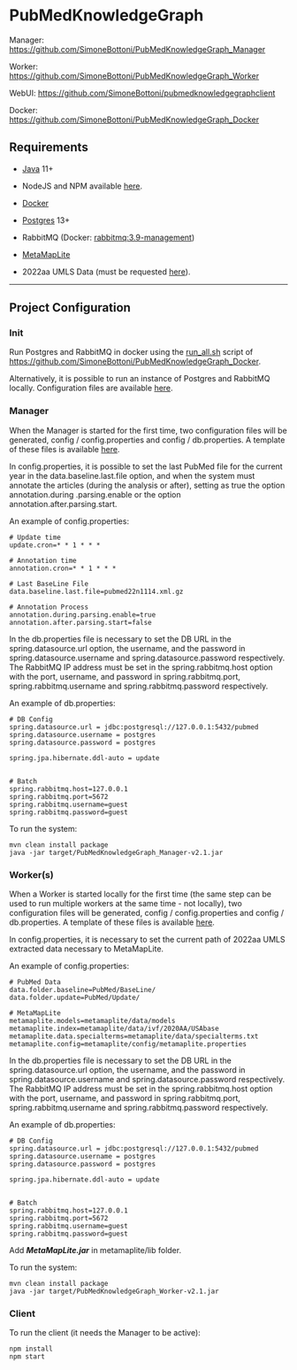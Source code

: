 # PubMedKnowledgeGraph

Manager: https://github.com/SimoneBottoni/PubMedKnowledgeGraph_Manager

Worker: https://github.com/SimoneBottoni/PubMedKnowledgeGraph_Worker

WebUI: https://github.com/SimoneBottoni/pubmedknowledgegraphclient

Docker: https://github.com/SimoneBottoni/PubMedKnowledgeGraph_Docker


## Requirements
- [Java](https://www.oracle.com/java/technologies/downloads/) 11+
- NodeJS and NPM available [here](https://nodejs.org/it/download/).
- [Docker](https://docs.docker.com/get-docker/)
- [Postgres](https://www.postgresql.org) 13+
- RabbitMQ (Docker: [rabbitmq:3.9-management](https://hub.docker.com/_/rabbitmq))

- [MetaMapLite](https://metamap.nlm.nih.gov/maven2/gov/nih/nlm/nls/metamaplite/3.6.2rc4/metamaplite-3.6.2rc4-standalone.jar)
- 2022aa UMLS Data (must be requested [here](https://lhncbc.nlm.nih.gov/ii/tools/MetaMap/run-locally/MetaMapLite.html)). 

---

## Project Configuration

### Init
Run Postgres and RabbitMQ in docker using the [run_all.sh](https://github.com/SimoneBottoni/PubMedKnowledgeGraph_Docker/blob/master/run_all.sh) script of https://github.com/SimoneBottoni/PubMedKnowledgeGraph_Docker.

Alternatively, it is possible to run an instance of Postgres and RabbitMQ locally. Configuration files are available [here](https://github.com/SimoneBottoni/PubMedKnowledgeGraph_Docker/tree/master/config).

### Manager
When the Manager is started for the first time, two configuration files will be generated, config / config.properties and config / db.properties. A template of these files is available [here](https://github.com/SimoneBottoni/PubMedKnowledgeGraph_Manager/tree/master/src/main/resources).

In config.properties, it is possible to set the last PubMed file for the current year in the data.baseline.last.file option, and when the system must annotate the articles (during the analysis or after), setting as true the option annotation.during .parsing.enable or the option annotation.after.parsing.start.

An example of config.properties:
```
# Update time
update.cron=* * 1 * * *

# Annotation time
annotation.cron=* * 1 * * *

# Last BaseLine File
data.baseline.last.file=pubmed22n1114.xml.gz

# Annotation Process
annotation.during.parsing.enable=true
annotation.after.parsing.start=false
```

In the db.properties file is necessary to set the DB URL in the spring.datasource.url option, the username, and the password in spring.datasource.username and spring.datasource.password respectively. The RabbitMQ IP address must be set in the spring.rabbitmq.host option with the port, username, and password in spring.rabbitmq.port, spring.rabbitmq.username and spring.rabbitmq.password respectively.

An example of db.properties:
```
# DB Config
spring.datasource.url = jdbc:postgresql://127.0.0.1:5432/pubmed
spring.datasource.username = postgres
spring.datasource.password = postgres

spring.jpa.hibernate.ddl-auto = update


# Batch
spring.rabbitmq.host=127.0.0.1
spring.rabbitmq.port=5672
spring.rabbitmq.username=guest
spring.rabbitmq.password=guest
```

To run the system:
```
mvn clean install package
java -jar target/PubMedKnowledgeGraph_Manager-v2.1.jar
```

### Worker(s)
When a Worker is started locally for the first time (the same step can be used to run multiple workers at the same time - not locally), two configuration files will be generated, config / config.properties and config / db.properties. A template of these files is available [here](https://github.com/SimoneBottoni/PubMedKnowledgeGraph_Worker/tree/master/src/main/resources).

In config.properties, it is necessary to set the current path of 2022aa UMLS extracted data necessary to MetaMapLite.

An example of config.properties:
```
# PubMed Data
data.folder.baseline=PubMed/BaseLine/
data.folder.update=PubMed/Update/

# MetaMapLite
metamaplite.models=metamaplite/data/models
metamaplite.index=metamaplite/data/ivf/2020AA/USAbase
metamaplite.data.specialterms=metamaplite/data/specialterms.txt
metamaplite.config=metamaplite/config/metamaplite.properties
```

In the db.properties file is necessary to set the DB URL in the spring.datasource.url option, the username, and the password in spring.datasource.username and spring.datasource.password respectively. The RabbitMQ IP address must be set in the spring.rabbitmq.host option with the port, username, and password in spring.rabbitmq.port, spring.rabbitmq.username and spring.rabbitmq.password respectively.

An example of db.properties:
```
# DB Config
spring.datasource.url = jdbc:postgresql://127.0.0.1:5432/pubmed
spring.datasource.username = postgres
spring.datasource.password = postgres

spring.jpa.hibernate.ddl-auto = update


# Batch
spring.rabbitmq.host=127.0.0.1
spring.rabbitmq.port=5672
spring.rabbitmq.username=guest
spring.rabbitmq.password=guest
```

Add ***MetaMapLite.jar*** in metamaplite/lib folder.

To run the system:
```
mvn clean install package
java -jar target/PubMedKnowledgeGraph_Worker-v2.1.jar
```


### Client
To run the client (it needs the Manager to be active):
```
npm install
npm start
```

